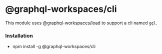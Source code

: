 # @graphql-workspaces/cli

This module uses [@graphql-workspaces/load](https://www.npmjs.com/package/@graphql-workspaces/load) to support a cli named `gql`.

### Installation

* npm install -g @graphql-workspaces/cli
